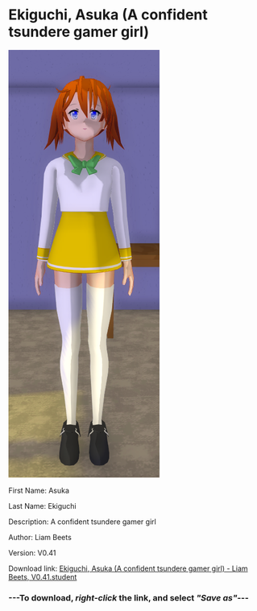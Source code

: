 # Ekiguchi, Asuka (A confident tsundere gamer girl)

<img src = "https://raw.githubusercontent.com/Arbiter1223/Daigaku-Gurashi-Custom-Students/master/Students/Files/Ekiguchi%2C%20Asuka%20(A%20confident%20tsundere%20gamer%20girl).png">

First Name: Asuka

Last Name: Ekiguchi

Description: A confident tsundere gamer girl

Author: Liam Beets

Version: V0.41

Download link: <a href="https://raw.githubusercontent.com/Arbiter1223/Daigaku-Gurashi-Custom-Students/master/Students/Files/Ekiguchi%2C%20Asuka%20(A%20confident%20tsundere%20gamer%20girl)%20-%20Liam%20Beets%2C%20V0.41.student">Ekiguchi, Asuka (A confident tsundere gamer girl) - Liam Beets, V0.41.student</a>

### ---**To download, _right-click_ the link, and select _"Save as"_**---
